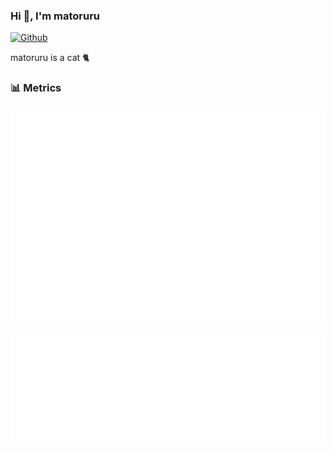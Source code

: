 ### Hi 👋, I'm matoruru

[![Github](https://img.shields.io/github/followers/matoruru?label=Follow&style=social)](https://github.com/matoruru)

matoruru is a cat 🐈

### 📊 Metrics

![](https://raw.githubusercontent.com/matoruru/matoruru/main/metrics.plugin.isocalendar.fullyear.svg)

![](https://raw.githubusercontent.com/matoruru/matoruru/main/metrics.plugin.languages.details.svg)

<!--
**matoruru/matoruru** is a ✨ _special_ ✨ repository because its `README.md` (this file) appears on your GitHub profile.

Here are some ideas to get you started:

- 🔭 I’m currently working on ...
- 🌱 I’m currently learning ...
- 👯 I’m looking to collaborate on ...
- 🤔 I’m looking for help with ...
- 💬 Ask me about ...
- 📫 How to reach me: ...
- 😄 Pronouns: ...
- ⚡ Fun fact: ...
-->
